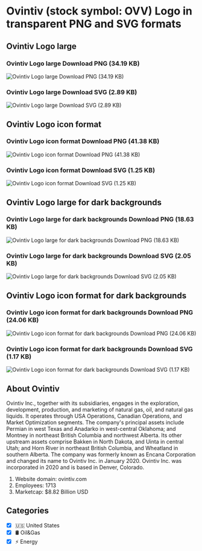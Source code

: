 # Ovintiv (stock symbol: OVV) Logo in transparent PNG and SVG formats

## Ovintiv Logo large

### Ovintiv Logo large Download PNG (34.19 KB)

![Ovintiv Logo large Download PNG (34.19 KB)](/img/orig/OVV_BIG-14eb1ea6.png)

### Ovintiv Logo large Download SVG (2.89 KB)

![Ovintiv Logo large Download SVG (2.89 KB)](/img/orig/OVV_BIG-e7b1b150.svg)

## Ovintiv Logo icon format

### Ovintiv Logo icon format Download PNG (41.38 KB)

![Ovintiv Logo icon format Download PNG (41.38 KB)](/img/orig/OVV-e0808d11.png)

### Ovintiv Logo icon format Download SVG (1.25 KB)

![Ovintiv Logo icon format Download SVG (1.25 KB)](/img/orig/OVV-11bad761.svg)

## Ovintiv Logo large for dark backgrounds

### Ovintiv Logo large for dark backgrounds Download PNG (18.63 KB)

![Ovintiv Logo large for dark backgrounds Download PNG (18.63 KB)](/img/orig/OVV_BIG.D-eef9f9bf.png)

### Ovintiv Logo large for dark backgrounds Download SVG (2.05 KB)

![Ovintiv Logo large for dark backgrounds Download SVG (2.05 KB)](/img/orig/OVV_BIG.D-6ac746a2.svg)

## Ovintiv Logo icon format for dark backgrounds

### Ovintiv Logo icon format for dark backgrounds Download PNG (24.06 KB)

![Ovintiv Logo icon format for dark backgrounds Download PNG (24.06 KB)](/img/orig/OVV.D-390a92aa.png)

### Ovintiv Logo icon format for dark backgrounds Download SVG (1.17 KB)

![Ovintiv Logo icon format for dark backgrounds Download SVG (1.17 KB)](/img/orig/OVV.D-a5d7ef1b.svg)

## About Ovintiv

Ovintiv Inc., together with its subsidiaries, engages in the exploration, development, production, and marketing of natural gas, oil, and natural gas liquids. It operates through USA Operations, Canadian Operations, and Market Optimization segments. The company's principal assets include Permian in west Texas and Anadarko in west-central Oklahoma; and Montney in northeast British Columbia and northwest Alberta. Its other upstream assets comprise Bakken in North Dakota, and Uinta in central Utah; and Horn River in northeast British Columbia, and Wheatland in southern Alberta. The company was formerly known as Encana Corporation and changed its name to Ovintiv Inc. in January 2020. Ovintiv Inc. was incorporated in 2020 and is based in Denver, Colorado.

1. Website domain: ovintiv.com
2. Employees: 1713
3. Marketcap: $8.82 Billion USD


## Categories
- [x] 🇺🇸 United States
- [x] 🛢 Oil&Gas
- [x] ⚡ Energy
